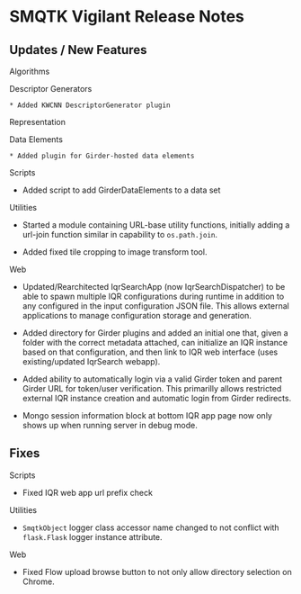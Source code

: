 SMQTK Vigilant Release Notes
============================


Updates / New Features
----------------------

Algorithms

  Descriptor Generators

    * Added KWCNN DescriptorGenerator plugin

Representation

  Data Elements

    * Added plugin for Girder-hosted data elements

Scripts

  * Added script to add GirderDataElements to a data set

Utilities

  * Started a module containing URL-base utility functions, initially adding a
    url-join function similar in capability to ``os.path.join``.

  * Added fixed tile cropping to image transform tool.

Web

  * Updated/Rearchitected IqrSearchApp (now IqrSearchDispatcher) to be able to
    spawn multiple IQR configurations during runtime in addition to any
    configured in the input configuration JSON file.  This allows external
    applications to manage configuration storage and generation.

  * Added directory for Girder plugins and added an initial one that, given
    a folder with the correct metadata attached, can initialize an IQR
    instance based on that configuration, and then link to IQR web interface
    (uses existing/updated IqrSearch webapp).

  * Added ability to automatically login via a valid Girder token and parent
    Girder URL for token/user verification. This primarilly allows restricted
    external IQR instance creation and automatic login from Girder redirects.

  * Mongo session information block at bottom IQR app page now only shows up
    when running server in debug mode.


Fixes
-----

Scripts

  * Fixed IQR web app url prefix check

Utilities

  * ``SmqtkObject`` logger class accessor name changed to not conflict with
    ``flask.Flask`` logger instance attribute.

Web

  * Fixed Flow upload browse button to not only allow directory selection
    on Chrome.
